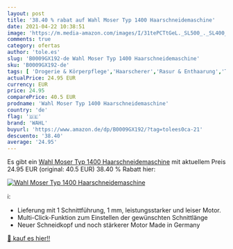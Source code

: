 ```yaml
---
layout: post
title: '38.40 % rabat auf Wahl Moser Typ 1400 Haarschneidemaschine'
date: 2021-04-22 10:38:51
image: 'https://m.media-amazon.com/images/I/31tePCTtGeL._SL500_._SL400_.jpg'
comments: true
category: ofertas
author: 'tole.es'
slug: 'B0009GX192-de Wahl Moser Typ 1400 Haarschneidemaschine'
sku: 'B0009GX192-de'
tags: [ 'Drogerie & Körperpflege','Haarscherer','Rasur & Enthaarung','Trimmer, Scherer & Körperhaartrimmer','wahl', ]
actualPrice: 24.95 EUR
currency: EUR
price: 24.95
comparePrice: 40.5 EUR
prodname: 'Wahl Moser Typ 1400 Haarschneidemaschine'
country: 'de'
flag: '🇩🇪'
brand: 'WAHL'
buyurl: 'https://www.amazon.de/dp/B0009GX192/?tag=tolees0ca-21'
descuento: '38.40'
average: '24.95'
---
```


Es gibt ein [Wahl Moser Typ 1400 Haarschneidemaschine](https://www.amazon.de/dp/B0009GX192/?tag=tolees0ca-21) mit aktuellem Preis 24.95 EUR (original: 40.5 EUR) 38.40 % Rabatt hier:

[![Wahl Moser Typ 1400 Haarschneidemaschine](https://m.media-amazon.com/images/I/31tePCTtGeL._SL500_._SL400_.jpg)](https://www.amazon.de/dp/B0009GX192/?tag=tolees0ca-21)

ℹ️:

- Lieferung mit 1 Schnittführung, 1 mm, leistungsstarker und leiser Motor.
- Multi-Click-Funktion zum Einstellen der gewünschten Schnittlänge
- Neuer Schneidkopf und noch stärkerer Motor Made in Germany

[🛒 kauf es hier!!](https://www.amazon.de/dp/B0009GX192/?tag=tolees0ca-21)
